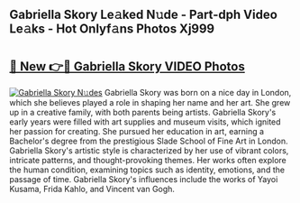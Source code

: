 ## Gabriella Skory Le𝚊ked N𝚞de - Part-dph Video Le𝚊ks - Hot Onlyf𝚊ns Photos Xj999

# <h2><a href="http://ac21639.deff.icu/?id=Gabriella+Skory">🔗 New 👉🔴 Gabriella Skory VIDEO Photos</a></h2>

[![Gabriella Skory N𝚞des](https://i.imgur.com/rIISA9y.gif)](http://ac21639.deff.icu/?id=Gabriella+Skory)
Gabriella Skory was born on a nice day in London, which she believes played a role in shaping her name and her art. She grew up in a creative family, with both parents being artists. Gabriella Skory's early years were filled with art supplies and museum visits, which ignited her passion for creating. She pursued her education in art, earning a Bachelor's degree from the prestigious Slade School of Fine Art in London. Gabriella Skory's artistic style is characterized by her use of vibrant colors, intricate patterns, and thought-provoking themes. Her works often explore the human condition, examining topics such as identity, emotions, and the passage of time. Gabriella Skory's influences include the works of Yayoi Kusama, Frida Kahlo, and Vincent van Gogh.
